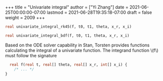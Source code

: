 +++
title = "Univariate integral"
author = ["Yi Zhang"]
date = 2021-06-25T00:00:00-07:00
lastmod = 2021-06-28T19:35:18-07:00
draft = false
weight = 2009
+++

```stan
real univariate_integral_rk45(f, t0, t1, theta, x_r, x_i)
```

```stan
real univariate_integral_bdf(f, t0, t1, theta, x_r, x_i)
```

Based on the ODE solver capability in Stan, Torsten provides functions
calculating the integral of a univariate function. The integrand function \\(f\\) must follow the signature

```stan
  real f(real t, real[] theta, real[] x_r, int[] x_i) {
    /* ... */
}
```
